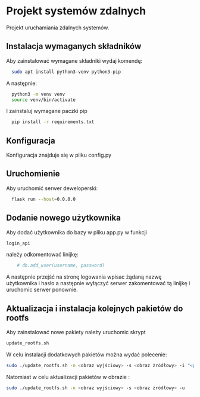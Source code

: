 
# Projekt systemów zdalnych

Projekt uruchamiania zdalnych systemów.


## Instalacja wymaganych składników

Aby zainstalować wymagane składniki wydaj komendę:

```bash
  sudo apt install python3-venv python3-pip
```

A następnie:

```bash
  python3 -m venv venv
  source venv/bin/activate
```

I zainstaluj wymagane paczki pip

```bash
  pip install -r requirements.txt
```


    
## Konfiguracja

Konfiguracja znajduje się w pliku config.py



## Uruchomienie

Aby uruchomić serwer deweloperski: 

```bash
  flask run --host=0.0.0.0
```


## Dodanie nowego użytkownika

Aby dodać użytkownika do bazy w pliku app.py w funkcji 
```python
login_api
```
należy odkomentować linijkę:

```python
    # db.add_user(username, password)
```

A następnie przejść na stronę logowania wpisac żądaną nazwę użytkownika i hasło a następnie wyłączyć serwer zakomentować tą linijkę i uruchomic serwer ponownie.
## Aktualizacja i instalacja kolejnych pakietów do rootfs

Aby zainstalować nowe pakiety należy uruchomic skrypt 
```bash
update_rootfs.sh
```

W celu instalacji dodatkowych pakietów można wydać polecenie:
```bash
sudo ./update_rootfs.sh -n <obraz wyjściowy> -s <obraz żródłowy> -i "<pakiety do instalacji>"
```

Natomiast w celu aktualizacji pakietów w obrazie :
```bash
sudo ./update_rootfs.sh -n <obraz wyjściowy> -s <obraz żródłowy> -u
```